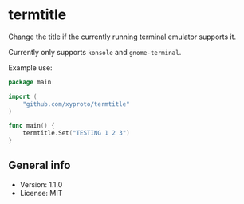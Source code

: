 # termtitle

Change the title if the currently running terminal emulator supports it.

Currently only supports `konsole` and `gnome-terminal`.

Example use:

~~~go
package main

import (
    "github.com/xyproto/termtitle"
)

func main() {
    termtitle.Set("TESTING 1 2 3")
}
~~~

## General info

* Version: 1.1.0
* License: MIT
